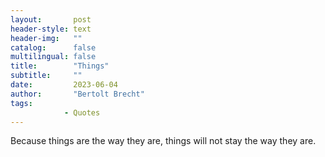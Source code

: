 ```yaml
---
layout:       post
header-style: text
header-img:   ""
catalog:      false
multilingual: false
title:        "Things"
subtitle:     ""
date:         2023-06-04
author:       "Bertolt Brecht"
tags:
            - Quotes
---
```


Because things are the way they are, things will not stay the way they are.
